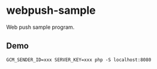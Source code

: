 # webpush-sample

Web push sample program.

## Demo

```
GCM_SENDER_ID=xxx SERVER_KEY=xxx php -S localhost:8080
```
